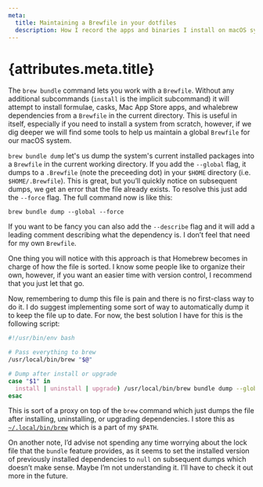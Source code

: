 ```yaml
---
meta:
  title: Maintaining a Brewfile in your dotfiles
  description: How I record the apps and binaries I install on macOS synced in my dotfiles.
---
```


# {attributes.meta.title}

The `brew bundle` command lets you work with a `Brewfile`. Without any additional subcommands (`install` is the implicit subcommand) it will attempt to install formulae, casks, Mac App Store apps, and whalebrew dependencies from a `Brewfile` in the current directory. This is useful in itself, especially if you need to install a system from scratch, however, if we dig deeper we will find some tools to help us maintain a global `Brewfile` for our macOS system.

`brew bundle dump` let's us dump the system's current installed packages into a `Brewfile` in the current working directory. If you add the `--global` flag, it dumps to a `.Brewfile` (note the preceeding dot) in your `$HOME` directory (i.e. `$HOME/.Brewfile`). This is great, but you’ll quickly notice on subsequent dumps, we get an error that the file already exists. To resolve this just add the `--force` flag. The full command now is like this:

```shell
brew bundle dump --global --force
```

If you want to be fancy you can also add the `--describe` flag and it will add a leading comment describing what the dependency is. I don’t feel that need for my own `Brewfile`.

One thing you will notice with this approach is that Homebrew becomes in charge of how the file is sorted. I know some people like to organize their own, however, if you want an easier time with version control, I recommend that you just let that go.

Now, remembering to dump this file is pain and there is no first-class way to do it. I do suggest implementing some sort of way to automatically dump it to keep the file up to date. For now, the best solution I have for this is the following script:

```bash
#!/usr/bin/env bash

# Pass everything to brew
/usr/local/bin/brew "$@"

# Dump after install or upgrade
case "$1" in
  install | uninstall | upgrade) /usr/local/bin/brew bundle dump --global --force;;
esac
```

This is sort of a proxy on top of the `brew` command which just dumps the file after installing, uninstalling, or upgrading dependencies. I store this as [`~/.local/bin/brew`](https://github.com/knowler/dotfiles/blob/3888ed9950eb9d557b7a80b56ae680fa3b6123f9/.local/bin/brew) which is a part of my `$PATH`.

On another note, I’d advise not spending any time worrying about the lock file that the `bundle` feature provides, as it seems to set the installed version of previously installed dependencies to `null` on subsequent dumps which doesn’t make sense. Maybe I’m not understanding it. I’ll have to check it out more in the future.
